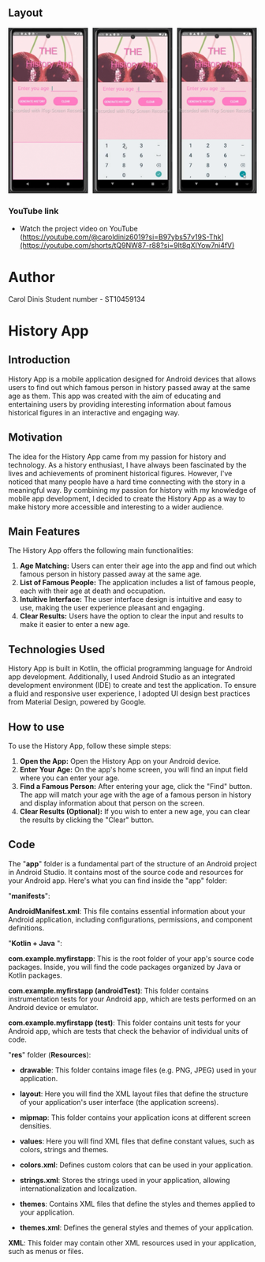 ## Layout

![Image interface](https://github.com/carolldinis/ST10459134-history/blob/main/screen/screenapp.png?raw=true)

### YouTube link

- Watch the project video on YouTube (https://youtube.com/@caroldiniz6019?si=B97ybs57v19S-Thk](https://youtube.com/shorts/tQ9NW87-r88?si=9lt8qXIYow7ni4fV)

# Author

Carol Dinis
Student number - ST10459134

# History App

## Introduction

History App is a mobile application designed for Android devices that allows users to find out which famous person in history passed away at the same age as them. This app was created with the aim of educating and entertaining users by providing interesting information about famous historical figures in an interactive and engaging way.

## Motivation

The idea for the History App came from my passion for history and technology. As a history enthusiast, I have always been fascinated by the lives and achievements of prominent historical figures. However, I've noticed that many people have a hard time connecting with the story in a meaningful way. By combining my passion for history with my knowledge of mobile app development, I decided to create the History App as a way to make history more accessible and interesting to a wider audience.

## Main Features

The History App offers the following main functionalities:

1. **Age Matching:** Users can enter their age into the app and find out which famous person in history passed away at the same age.
2. **List of Famous People:** The application includes a list of famous people, each with their age at death and occupation.
3. **Intuitive Interface:** The user interface design is intuitive and easy to use, making the user experience pleasant and engaging.
4. **Clear Results:** Users have the option to clear the input and results to make it easier to enter a new age.

## Technologies Used

History App is built in Kotlin, the official programming language for Android app development. Additionally, I used Android Studio as an integrated development environment (IDE) to create and test the application. To ensure a fluid and responsive user experience, I adopted UI design best practices from Material Design, powered by Google.

## How to use

To use the History App, follow these simple steps:

1. **Open the App:** Open the History App on your Android device.
2. **Enter Your Age:** On the app's home screen, you will find an input field where you can enter your age.
3. **Find a Famous Person:** After entering your age, click the "Find" button. The app will match your age with the age of a famous person in history and display information about that person on the screen.
4. **Clear Results (Optional):** If you wish to enter a new age, you can clear the results by clicking the "Clear" button.

## Code

The "**app**" folder is a fundamental part of the structure of an Android project in Android Studio. It contains most of the source code and resources for your Android app. Here's what you can find inside the "app" folder:

"**manifests**":

**AndroidManifest.xml**: This file contains essential information about your Android application, including configurations, permissions, and component definitions.

"**Kotlin + Java** ":

**com.example.myfirstapp**: This is the root folder of your app's source code packages. Inside, you will find the code packages organized by Java or Kotlin packages.

**com.example.myfirstapp (androidTest)**: This folder contains instrumentation tests for your Android app, which are tests performed on an Android device or emulator.

**com.example.myfirstapp (test)**: This folder contains unit tests for your Android app, which are tests that check the behavior of individual units of code.

"**res**" folder (**Resources**):

- **drawable**: This folder contains image files (e.g. PNG, JPEG) used in your application.
- **layout**: Here you will find the XML layout files that define the structure of your application's user interface (the application screens).
- **mipmap**: This folder contains your application icons at different screen densities.
- **values**: Here you will find XML files that define constant values, such as colors, strings and themes.

- **colors.xml**: Defines custom colors that can be used in your application.
- **strings.xml**: Stores the strings used in your application, allowing internationalization and localization.
- **themes**: Contains XML files that define the styles and themes applied to your application.

- **themes.xml**: Defines the general styles and themes of your application.

**XML**: This folder may contain other XML resources used in your application, such as menus or files.
